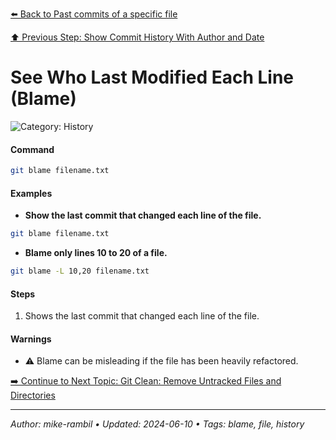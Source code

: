 [⬅️ Back to Past commits of a specific file](https://github.com/mike-rambil/Advanced-Git/blob/main/contents/past-commits-of-a-specific-file.md)

[⬆️ Previous Step: Show Commit History With Author and Date](https://github.com/mike-rambil/Advanced-Git/blob/main/contents/show-commit-history-with-author-and-date.md)

# See Who Last Modified Each Line (Blame)


![Category: History](https://img.shields.io/badge/Category-History-blue)

#### Command
```sh
git blame filename.txt
```

#### Examples
- **Show the last commit that changed each line of the file.** 

 ```sh
git blame filename.txt 
 ```
- **Blame only lines 10 to 20 of a file.** 

 ```sh
git blame -L 10,20 filename.txt 
 ```


#### Steps
1. Shows the last commit that changed each line of the file.


#### Warnings
- ⚠️ Blame can be misleading if the file has been heavily refactored.


[➡️ Continue to Next Topic: Git Clean: Remove Untracked Files and Directories](https://github.com/mike-rambil/Advanced-Git/blob/main/contents/git-clean-remove-untracked-files-and-directories.md)

---

_Author: mike-rambil • Updated: 2024-06-10 • Tags: blame, file, history_
